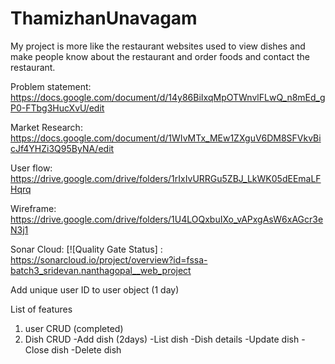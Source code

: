 # ThamizhanUnavagam

My project is more like the restaurant websites used to view dishes and make people know about the restaurant and order foods and contact the restaurant.

Problem statement: https://docs.google.com/document/d/14y86BiIxqMpOTWnvlFLwQ_n8mEd_gP0-FTbg3HucXvU/edit

Market Research: https://docs.google.com/document/d/1WIvMTx_MEw1ZXguV6DM8SFVkvBicJf4YHZi3Q95ByNA/edit

User flow: https://drive.google.com/drive/folders/1rIxIvURRGu5ZBJ_LkWK05dEEmaLFHqrq

Wireframe: https://drive.google.com/drive/folders/1U4LOQxbuIXo_vAPxgAsW6xAGcr3eN3j1

Sonar Cloud:
[![Quality Gate Status] : https://sonarcloud.io/project/overview?id=fssa-batch3_sridevan.nanthagopal__web_project



Add unique user ID to user object (1 day)

List of features
1. user CRUD (completed)
2. Dish CRUD 
   -Add dish (2days)
   -List dish
   -Dish details
   -Update dish
   -Close dish
   -Delete dish
